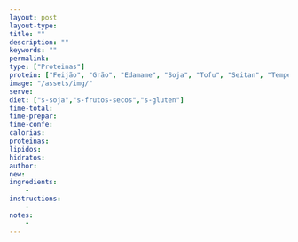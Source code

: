 ```yaml
---
layout: post
layout-type:
title: ""
description: ""
keywords: ""
permalink: 
type: ["Proteinas"]
protein: ["Feijão", "Grão", "Edamame", "Soja", "Tofu", "Seitan", "Tempeh", "Lentilhas"]
image: "/assets/img/"
serve:
diet: ["s-soja","s-frutos-secos","s-gluten"]
time-total: 
time-prepar: 
time-confe: 
calorias:
proteinas:
lipidos:
hidratos:
author: 
new:
ingredients:
    - 
instructions:
    - 
notes:
    - 
---
```


